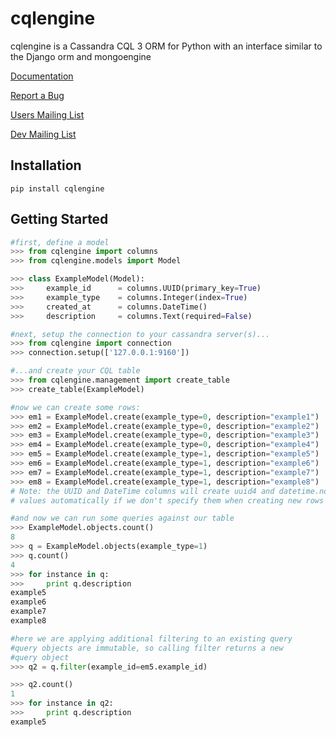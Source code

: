 cqlengine
===============

cqlengine is a Cassandra CQL 3 ORM for Python with an interface similar to the Django orm and mongoengine

[Documentation](https://cqlengine.readthedocs.org/en/latest/)

[Report a Bug](https://github.com/bdeggleston/cqlengine/issues)

[Users Mailing List](https://groups.google.com/forum/?fromgroups#!forum/cqlengine-users)

[Dev Mailing List](https://groups.google.com/forum/?fromgroups#!forum/cqlengine-dev)

## Installation
```
pip install cqlengine
```

## Getting Started

```python
#first, define a model
>>> from cqlengine import columns
>>> from cqlengine.models import Model

>>> class ExampleModel(Model):
>>>     example_id      = columns.UUID(primary_key=True)  
>>>     example_type    = columns.Integer(index=True)
>>>     created_at      = columns.DateTime()
>>>     description     = columns.Text(required=False)

#next, setup the connection to your cassandra server(s)...
>>> from cqlengine import connection
>>> connection.setup(['127.0.0.1:9160'])

#...and create your CQL table
>>> from cqlengine.management import create_table
>>> create_table(ExampleModel)

#now we can create some rows:
>>> em1 = ExampleModel.create(example_type=0, description="example1")
>>> em2 = ExampleModel.create(example_type=0, description="example2")
>>> em3 = ExampleModel.create(example_type=0, description="example3")
>>> em4 = ExampleModel.create(example_type=0, description="example4")
>>> em5 = ExampleModel.create(example_type=1, description="example5")
>>> em6 = ExampleModel.create(example_type=1, description="example6")
>>> em7 = ExampleModel.create(example_type=1, description="example7")
>>> em8 = ExampleModel.create(example_type=1, description="example8")
# Note: the UUID and DateTime columns will create uuid4 and datetime.now
# values automatically if we don't specify them when creating new rows

#and now we can run some queries against our table
>>> ExampleModel.objects.count()
8
>>> q = ExampleModel.objects(example_type=1)
>>> q.count()
4
>>> for instance in q:
>>>     print q.description
example5
example6
example7
example8

#here we are applying additional filtering to an existing query
#query objects are immutable, so calling filter returns a new
#query object
>>> q2 = q.filter(example_id=em5.example_id)

>>> q2.count()
1
>>> for instance in q2:
>>>     print q.description
example5
```
